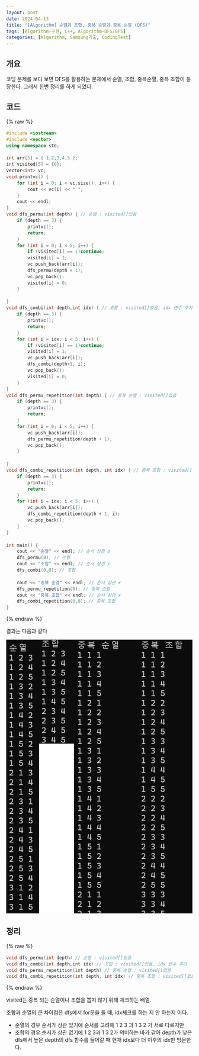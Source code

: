```yaml
---
layout: post
date: 2024-04-13
title: "[Algorithm] 순열과 조합, 중복 순열과 중복 순열 (DFS)"
tags: [Algorithm-구현, C++, Algorithm-DFS/BFS]
categories: [Algorithm, Samsung기출, CodingTest]
---
```



## 개요


코딩 문제를 보다 보면 DFS를 활용하는 문제에서 순열, 조합, 중복순열, 중복 조합이 등장한다. 그래서 한번 정리를 하게 되었다.



## 코드



{% raw %}
```c++
#include <iostream>
#include <vector>
using namespace std;

int arr[5] = { 1,2,3,4,5 };
int visited[5] = {0};
vector<int> vc;
void printvc() {
	for (int i = 0; i < vc.size(); i++) {
		cout << vc[i] << " ";
	}
	cout << endl;
}
void dfs_permu(int depth) { // 순열 : visited[]있음
	if (depth == 3) {
		printvc();
		return;
	}
	for (int i = 0; i < 5; i++) {
		if (visited[i] == 1)continue;
		visited[i] = 1;
		vc.push_back(arr[i]);
		dfs_permu(depth + 1);
		vc.pop_back();
		visited[i] = 0;
	}

}
void dfs_combi(int depth,int idx) { // 조합 : visited[]있음, idx 변수 추가
	if (depth == 3) {
		printvc();
		return;
	}
	for (int i = idx; i < 5; i++) {
		if (visited[i] == 1)continue;
		visited[i] = 1;
		vc.push_back(arr[i]);
		dfs_combi(depth+1, i);
		vc.pop_back();
		visited[i] = 0;
	}
}
void dfs_permu_repetition(int depth) { // 중복 순열 : visited[]없음
	if (depth == 3) {
		printvc();
		return;
	}
	for (int i = 0; i < 5; i++) {
		vc.push_back(arr[i]);
		dfs_permu_repetition(depth + 1);
		vc.pop_back();
	}

}
void dfs_combi_repetition(int depth, int idx) { // 중복 조합 : visited[]없음, idx 변수 추가
	if (depth == 3) {
		printvc();
		return;
	}
	for (int i = idx; i < 5; i++) {
		vc.push_back(arr[i]);
		dfs_combi_repetition(depth + 1, i);
		vc.pop_back();
	}
}

int main() {
	cout << "순열" << endl; // 순서 상관 o
	dfs_permu(0); // 순열
	cout << "조합" << endl; // 순서 상관 x
	dfs_combi(0,0); // 조합

	cout << "중복 순열" << endl; // 순서 상관 x
	dfs_permu_repetition(0); // 중복 순열
	cout << "중복 조합" << endl; // 순서 상관 x
	dfs_combi_repetition(0,0); // 중복 조합
}
```
{% endraw %}



결과는 다음과 같다


![0](/assets/img/2024-04-13-[Algorithm]-순열과-조합,-중복-순열과-중복-순열-(DFS).md/0.png)



## 정리



{% raw %}
```c++
void dfs_permu(int depth) // 순열 : visited[]있음
void dfs_combi(int depth,int idx) // 조합 : visited[]있음, idx 변수 추가
void dfs_permu_repetition(int depth) // 중복 순열 : visited[]없음
void dfs_combi_repetition(int depth, int idx) // 중복 조합 : visited[]없음, idx 변수 추가
```
{% endraw %}



visited는 중복 되는 순열이나 조합을 뽑지 않기 위해 체크하는 배열.


조합과 순열의 큰 차이점은 dfs에서 for문을 돌 때, idx체크를 하는 지 안 하는지 이다.

- 순열의 경우 순서가 상관 있기에 순서를 고려해 1 2 3 과 1 3 2 가 서로 다르지만
- 조합의 경우 순서가 상관 없기에 1 2 3과 1 3 2가 의미하는 바가 같아 depth가 낮은 dfs에서 높은 depth의 dfs 함수를 들어갈 때 현재 idx보다 더 이후의 idx만 방문한다.
